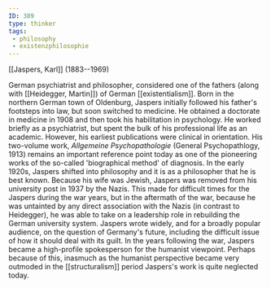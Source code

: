 ```yaml
---
ID: 389
type: thinker
tags: 
 - philosophy
 - existenzphilosophie
---
```


[[Jaspers, Karl]] 
(1883--1969)


German psychiatrist and philosopher, considered one of the fathers
(along with [[Heidegger, Martin]]) of German
[[existentialism]]. Born in
the northern German town of Oldenburg, Jaspers initially followed his
father's footsteps into law, but soon switched to medicine. He obtained
a doctorate in medicine in 1908 and then took his habilitation in
psychology. He worked briefly as a psychiatrist, but spent the bulk of
his professional life as an academic. However, his earliest publications
were clinical in orientation. His two-volume work, *Allgemeine Psychopathologie* (General Psychopathlogy, 1913) remains an important
reference point today as one of the pioneering works of the so-called
'biographical method' of diagnosis. In the early 1920s, Jaspers shifted
into philosophy and it is as a philosopher that he is best known.
Because his wife was Jewish, Jaspers was removed from his university
post in 1937 by the Nazis. This made for difficult times for the Jaspers
during the war years, but in the aftermath of the war, because he was
untainted by any direct association with the Nazis (in contrast to
Heidegger), he was able to take on a leadership role in rebuilding the
German university system. Jaspers wrote widely, and for a broadly
popular audience, on the question of Germany's future, including the
difficult issue of how it should deal with its guilt. In the years
following the war, Jaspers became a high-profile spokesperson for the
humanist viewpoint. Perhaps because of this, inasmuch as the humanist
perspective became very outmoded in the
[[structuralism]] period
Jaspers's work is quite neglected today.
